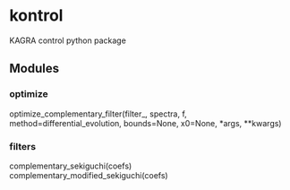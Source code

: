 # kontrol
KAGRA control python package

## Modules

### optimize
optimize_complementary_filter(filter_, spectra, f, method=differential_evolution, bounds=None, x0=None, *args, **kwargs)

### filters
complementary_sekiguchi(coefs)
complementary_modified_sekiguchi(coefs)
